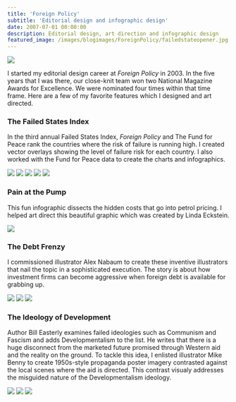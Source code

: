 ```yaml
---
title: 'Foreign Policy'
subtitle: 'Editorial design and infographic design'
date: 2007-07-01 00:00:00
description: Editorial design, art direction and infographic design
featured_image: /images/blogimages/ForeignPolicy/failedstateopener.jpg
---
```

![](/images/webselects/failedstatescover.jpg)

I started my editorial design career at *Foreign Policy* in 2003. In the five years that I was there, our close-knit team won two National Magazine Awards for Excellence. We were nominated four times within that time frame. Here are a few of my favorite features which I designed and art directed.

### The Failed States Index
In the third annual Failed States Index, *Foreign Policy* and The Fund for Peace rank the countries where the risk of failure is running high. I created vector overlays showing the level of failure risk for each country. I also worked with the Fund for Peace data to create the charts and infographics.

<div class="gallery" data-columns="3">
	<img src="/images/blogimages/ForeignPolicy/failedstateopener.jpg">
	<img src="/images/blogimages/ForeignPolicy/failedstates2.jpg">
	<img src="/images/blogimages/ForeignPolicy/failedstates3.jpg">
	<img src="/images/blogimages/ForeignPolicy/failedstates4.jpg">
	<img src="/images/blogimages/ForeignPolicy/failedstates5.jpg">
</div>

### Pain at the Pump
This fun infographic dissects the hidden costs that go into petrol pricing. I helped art direct this beautiful graphic which was created by Linda Eckstein.

![](/images/blogimages/ForeignPolicy/painatthepump.jpg)

### The Debt Frenzy
I commissioned illustrator Alex Nabaum to create these inventive illustrators that nail the topic in a sophisticated execution. The story is about how investment firms can become aggressive when foreign debt is available for grabbing up.

<div class="gallery" data-columns="3">
	<img src="/images/blogimages/ForeignPolicy/debtfrenzy1.jpg">
	<img src="/images/blogimages/ForeignPolicy/debtfrenzy2.jpg">
	<img src="/images/blogimages/ForeignPolicy/debtfrenzy3.jpg">
	</div>
 
### The Ideology of Development
Author Bill Easterly examines failed ideologies such as Communism and Fascism and adds Developmentalism to the list. He writes that there is a huge disconnect from the marketed future promised through Western aid and the reality on the ground. To tackle this idea, I enlisted illustrator Mike Benny to create 1950s-style propaganda poster imagery contrasted against the local scenes where the aid is directed. This contrast visualy addresses the misguided nature of the Developmentalism ideology.

<div class="gallery" data-columns="3">
	<img src="/images/blogimages/ForeignPolicy/developmentopener.jpg">
	<img src="/images/blogimages/ForeignPolicy/development2.jpg">
	<img src="/images/blogimages/ForeignPolicy/development3.jpg">
</div>

